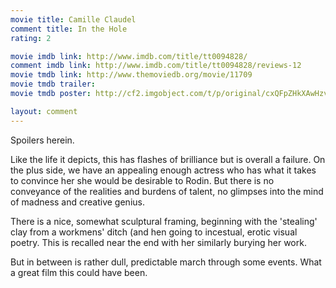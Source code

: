 ```yaml
---
movie title: Camille Claudel
comment title: In the Hole
rating: 2

movie imdb link: http://www.imdb.com/title/tt0094828/
comment imdb link: http://www.imdb.com/title/tt0094828/reviews-12
movie tmdb link: http://www.themoviedb.org/movie/11709
movie tmdb trailer: 
movie tmdb poster: http://cf2.imgobject.com/t/p/original/cxQFpZHkXAwHzvRWwjtV0y3gfJj.jpg

layout: comment
---
```


Spoilers herein.

Like the life it depicts, this has flashes of brilliance but is overall a failure. On the plus side,  we have an appealing enough actress who has what it takes to convince her she would be  desirable to Rodin. But there is no conveyance of the realities and burdens of talent, no  glimpses into the mind of madness and creative genius.

There is a nice, somewhat sculptural framing, beginning with the 'stealing' clay from a  workmens' ditch (and hen going to incestual, erotic visual poetry. This is recalled near the  end with her similarly burying her work.

But in between is rather dull, predictable march through some events. What a great film this  could have been.